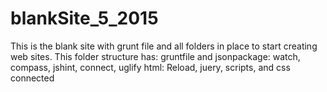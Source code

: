 # blankSite_5_2015
This is the blank site with grunt file and all folders in place to start creating web sites.  This folder structure has: gruntfile and jsonpackage: watch, compass, jshint, connect, uglify html: Reload, juery, scripts, and css connected
